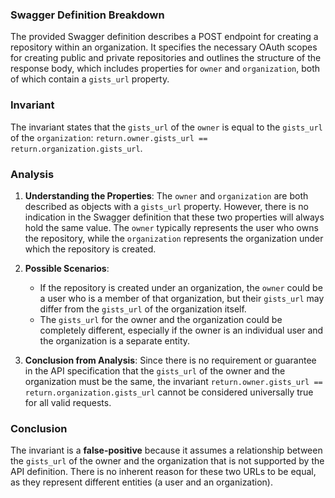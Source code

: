 ### Swagger Definition Breakdown
The provided Swagger definition describes a POST endpoint for creating a repository within an organization. It specifies the necessary OAuth scopes for creating public and private repositories and outlines the structure of the response body, which includes properties for `owner` and `organization`, both of which contain a `gists_url` property.

### Invariant
The invariant states that the `gists_url` of the `owner` is equal to the `gists_url` of the `organization`: `return.owner.gists_url == return.organization.gists_url`.

### Analysis
1. **Understanding the Properties**: The `owner` and `organization` are both described as objects with a `gists_url` property. However, there is no indication in the Swagger definition that these two properties will always hold the same value. The `owner` typically represents the user who owns the repository, while the `organization` represents the organization under which the repository is created.

2. **Possible Scenarios**: 
   - If the repository is created under an organization, the `owner` could be a user who is a member of that organization, but their `gists_url` may differ from the `gists_url` of the organization itself.
   - The `gists_url` for the owner and the organization could be completely different, especially if the owner is an individual user and the organization is a separate entity.

3. **Conclusion from Analysis**: Since there is no requirement or guarantee in the API specification that the `gists_url` of the owner and the organization must be the same, the invariant `return.owner.gists_url == return.organization.gists_url` cannot be considered universally true for all valid requests.

### Conclusion
The invariant is a **false-positive** because it assumes a relationship between the `gists_url` of the owner and the organization that is not supported by the API definition. There is no inherent reason for these two URLs to be equal, as they represent different entities (a user and an organization).
